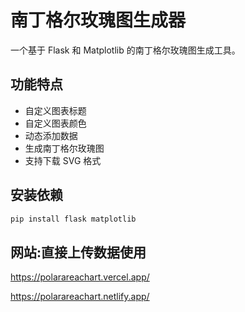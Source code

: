# 南丁格尔玫瑰图生成器

一个基于 Flask 和 Matplotlib 的南丁格尔玫瑰图生成工具。

## 功能特点

- 自定义图表标题
- 自定义图表颜色
- 动态添加数据
- 生成南丁格尔玫瑰图
- 支持下载 SVG 格式

## 安装依赖

```bash
pip install flask matplotlib
```

## 网站:直接上传数据使用
https://polarareachart.vercel.app/


https://polarareachart.netlify.app/

